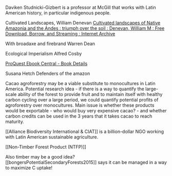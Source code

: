 Daviken Studnicki-Gizbert is a professor at McGill that works with Latin American history, in particular indigenous people.

Cultivated Landscapes, William Denevan
[Cultivated landscapes of Native Amazonia and the Andes : triumph over the soil : Denevan, William M : Free Download, Borrow, and Streaming : Internet Archive](https://archive.org/details/cultivatedlandsc0000dene/page/n9/mode/2up)

With broadaxe and firebrand
Warren Dean

Ecological Imperialism
Alfred Cosby

[ProQuest Ebook Central - Book Details](https://ebookcentral.proquest.com/lib/mcgill/detail.action?docID=909497)


Susana Hetch
Defenders of the amazon

Cacao agroforestry may be a viable substitute to monocultures in Latin America. Potential research idea - if there is a way to quantify the large-scale ability of the forest to provide fruit and to maintain itself with healthy carbon cycling over a large period, we could quantify potential profits of agroforestry over monocultures.
	Main issue is whether these products would be exportable - who would buy very expensive cacao? - and whether carbon credits can be used in the 3 years that it takes cacao to reach maturity.


[[Alliance Biodiversity International & CIAT]] is a billion-dollar NGO working with Latin American sustainable agriculture.

[[Non-Timber Forest Product (NTFP)]]

Also timber may be a good idea? [[bongersPotentialSecondaryForests2015]] says it can be managed in a way to maximize C uptake!